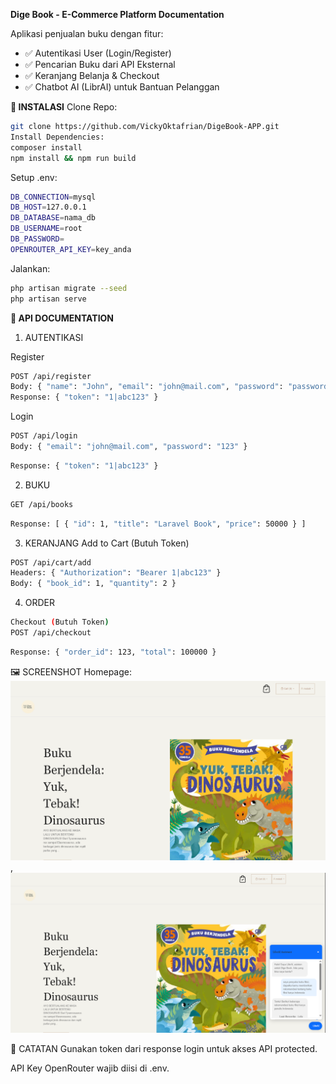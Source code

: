 **Dige Book - E-Commerce Platform Documentation**


Aplikasi penjualan buku dengan fitur:
- ✅ Autentikasi User (Login/Register)
- ✅ Pencarian Buku dari API Eksternal
- ✅ Keranjang Belanja & Checkout
- ✅ Chatbot AI (LibrAI) untuk Bantuan Pelanggan

**🔧 INSTALASI**
Clone Repo:
```bash
git clone https://github.com/VickyOktafrian/DigeBook-APP.git
Install Dependencies:
composer install
npm install && npm run build
```
Setup .env:
```bash
DB_CONNECTION=mysql
DB_HOST=127.0.0.1
DB_DATABASE=nama_db
DB_USERNAME=root
DB_PASSWORD=
OPENROUTER_API_KEY=key_anda
```

Jalankan:
```bash
php artisan migrate --seed
php artisan serve
```

**🔐 API DOCUMENTATION**
1. AUTENTIKASI

Register
```bash 
POST /api/register
Body: { "name": "John", "email": "john@mail.com", "password": "password", "password_confirmation": "password" }
Response: { "token": "1|abc123" }
```

Login
```bash
POST /api/login
Body: { "email": "john@mail.com", "password": "123" }
```
```bash
Response: { "token": "1|abc123" }
```

2. BUKU
```bash
GET /api/books
```
```bash
Response: [ { "id": 1, "title": "Laravel Book", "price": 50000 } ]
```

3. KERANJANG
Add to Cart (Butuh Token)
```bash
POST /api/cart/add
Headers: { "Authorization": "Bearer 1|abc123" }
Body: { "book_id": 1, "quantity": 2 }
```
4. ORDER
```bash
Checkout (Butuh Token)
POST /api/checkout
```
```bash
Response: { "order_id": 123, "total": 100000 }
```

🖼 SCREENSHOT
Homepage: ![Alt text](public/assets/homepage.png),![Alt text](public/assets/homepage2.png)




📝 CATATAN
Gunakan token dari response login untuk akses API protected.

API Key OpenRouter wajib diisi di .env.